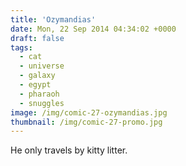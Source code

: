```yaml
---
title: 'Ozymandias'
date: Mon, 22 Sep 2014 04:34:02 +0000
draft: false
tags: 
  - cat
  - universe
  - galaxy
  - egypt
  - pharaoh
  - snuggles
image: /img/comic-27-ozymandias.jpg
thumbnail: /img/comic-27-promo.jpg
---
```


He only travels by kitty litter.